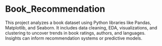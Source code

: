 # Book_Recommendation
This project analyzes a book dataset using Python libraries like Pandas, Matplotlib, and Seaborn. It includes data cleaning, EDA, visualizations, and clustering to uncover trends in book ratings, authors, and languages. Insights can inform recommendation systems or predictive models.
